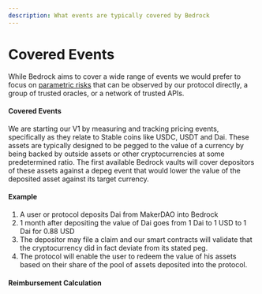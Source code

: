 ```yaml
---
description: What events are typically covered by Bedrock
---
```


# Covered Events

While Bedrock aims to cover a wide range of events we would prefer to focus on [parametric risks](https://en.wikipedia.org/wiki/Parametric\_insurance) that can be observed by our protocol directly, a group of trusted oracles, or a network of trusted APIs.&#x20;



#### Covered Events

We are starting our V1 by measuring and tracking pricing events, specifically as they relate to Stable coins like USDC, USDT and Dai. These assets are typically designed to be pegged to the value of a currency by being backed by outside assets or other cryptocurrencies at some predetermined ratio.  The first available Bedrock vaults will cover depositors of these assets against a depeg event that would lower the value of the deposited asset against its target currency.&#x20;



#### Example&#x20;

1. A user or protocol deposits Dai from MakerDAO into Bedrock&#x20;
2. 1 month after depositing the value of Dai goes from 1 Dai to 1 USD to 1 Dai for 0.88 USD
3. The depositor may file a claim and our smart contracts will validate that the cryptocurrency did in fact deviate from its stated peg.&#x20;
4. The protocol will enable the user to redeem the value of his assets based on their share of the pool of assets deposited into the protocol.&#x20;

#### Reimbursement Calculation&#x20;

